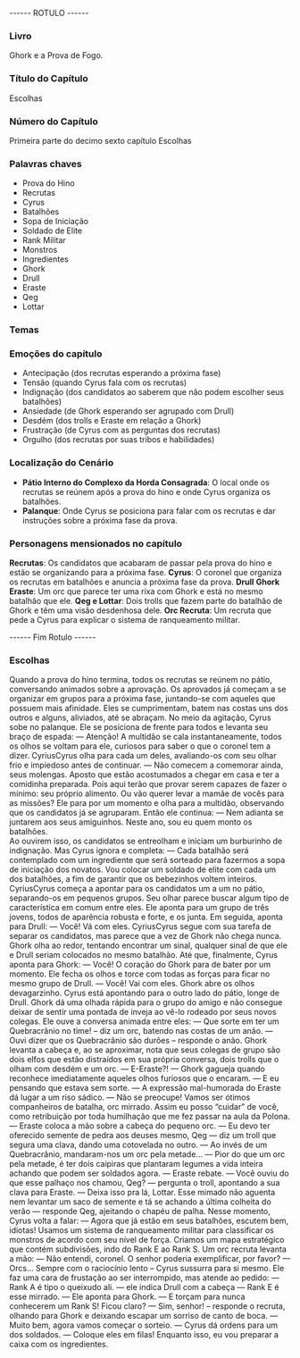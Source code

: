------ ROTULO ------

### Livro

Ghork e a Prova de Fogo.

### Título do Capítulo

Escolhas

### Número do Capítulo

Primeira parte do decimo sexto capítulo Escolhas

### Palavras chaves

- Prova do Hino
- Recrutas
- Cyrus
- Batalhões
- Sopa de Iniciação
- Soldado de Elite
- Rank Militar
- Monstros
- Ingredientes
- Ghork
- Drull
- Eraste
- Qeg
- Lottar

### Temas

### Emoções do capítulo

- Antecipação (dos recrutas esperando a próxima fase)
- Tensão (quando Cyrus fala com os recrutas)
- Indignação (dos candidatos ao saberem que não podem escolher seus batalhões)
- Ansiedade (de Ghork esperando ser agrupado com Drull)
- Desdém (dos trolls e Eraste em relação a Ghork)
- Frustração (de Cyrus com as perguntas dos recrutas)
- Orgulho (dos recrutas por suas tribos e habilidades)

### Localização do Cenário

- **Pátio Interno do Complexo da Horda Consagrada**: O local onde os recrutas se reúnem após a prova do hino e onde Cyrus organiza os batalhões.
- **Palanque**: Onde Cyrus se posiciona para falar com os recrutas e dar instruções sobre a próxima fase da prova.

### Personagens mensionados no capítulo

**Recrutas**: Os candidatos que acabaram de passar pela prova do hino e estão se organizando para a próxima fase.
**Cyrus**: O coronel que organiza os recrutas em batalhões e anuncia a próxima fase da prova.
**Drull**
**Ghork**
**Eraste**: Um orc que parece ter uma rixa com Ghork e está no mesmo batalhão que ele.
**Qeg e Lottar**: Dois trolls que fazem parte do batalhão de Ghork e têm uma visão desdenhosa dele.
**Orc Recruta**: Um recruta que pede a Cyrus para explicar o sistema de ranqueamento militar.

------ Fim Rotulo ------

### Escolhas

Quando a prova do hino termina, todos os recrutas se reúnem no pátio, conversando animados sobre a aprovação. Os aprovados já começam a se organizar em grupos para a próxima fase, juntando-se com aqueles que possuem mais afinidade. Eles se cumprimentam, batem nas costas uns dos outros e alguns, aliviados, até se abraçam. No meio da agitação, Cyrus sobe no palanque. Ele se posiciona de frente para todos e levanta seu braço de espada:
— Atenção!
A multidão se cala instantaneamente, todos os olhos se voltam para ele, curiosos para saber o que o coronel tem a dizer. CyriusCyrus   olha para cada um deles, avaliando-os com seu olhar frio e impiedoso antes de continuar.
— Não comecem a comemorar ainda, seus molengas. Aposto que estão acostumados a chegar em casa e ter a comidinha preparada. Pois aqui terão que provar serem capazes de fazer o mínimo: seu próprio alimento.  Ou vão querer levar a mamãe de vocês para as missões?
Ele para por um momento e olha para a multidão, observando que os candidatos já se agruparam. Então ele continua:
— Nem adianta se juntarem aos seus amiguinhos. Neste ano, sou eu quem monto os batalhões.  
Ao ouvirem isso, os candidatos se entreolham e iniciam um burburinho de indignação. Mas Cyrus ignora e completa:
— Cada batalhão será contemplado com um ingrediente que será sorteado para fazermos a sopa de iniciação dos novatos. Vou colocar um soldado de elite com cada um dos batalhões, a fim de garantir que os bebezinhos voltem inteiros.
CyriusCyrus   começa a apontar para os candidatos um a um no pátio, separando-os em pequenos grupos. Seu olhar parece buscar algum tipo de característica em comum entre eles. Ele aponta para um grupo de três jovens, todos de aparência robusta e forte, e os junta. Em seguida, aponta para Drull:
— Você! Vá com eles.
CyriusCyrus   segue com sua tarefa de separar os candidatos, mas parece que a vez de Ghork não chega nunca. Ghork olha ao redor, tentando encontrar um sinal, qualquer sinal de que ele e Drull seriam colocados no mesmo batalhão. Até que, finalmente, Cyrus aponta para Ghork:
— Você!
O coração do Ghork para de bater por um momento. Ele fecha os olhos e torce com todas as forças para ficar no mesmo grupo de Drull.
— Você! Vai com eles.
Ghork abre os olhos devagarzinho. Cyrus está apontando para o outro lado do pátio, longe de Drull. Ghork dá uma olhada rápida para o grupo do amigo e não consegue deixar de sentir uma pontada de inveja ao vê-lo rodeado por seus novos colegas. Ele ouve a conversa animada entre eles:
— Que sorte em ter um Quebracrânio no time! – diz um orc, batendo nas costas de um anão.
— Ouvi dizer que os Quebracrânio são durões – responde o anão.
Ghork levanta a cabeça e, ao se aproximar, nota que seus colegas de grupo são dois elfos que estão distraídos em sua própria conversa, dois trolls que o olham com desdém e um orc.
— E-Eraste?! — Ghork gagueja quando reconhece imediatamente aqueles olhos furiosos que o encaram.
— E eu pensando que estava sem sorte. — A expressão mal-humorada do Eraste dá lugar a um riso sádico. —  Não se preocupe! Vamos ser ótimos companheiros de batalha, orc mirrado. Assim eu posso “cuidar” de você, como retribuição por toda humilhação que me fez passar na aula da Polona. — Eraste coloca a mão sobre a cabeça do pequeno orc. 
— Eu devo ter oferecido semente de pedra aos deuses mesmo, Qeg — diz um troll que segura uma clava, dando uma cotovelada no outro. —  Ao invés de um Quebracrânio, mandaram-nos um orc pela metade...
— Pior do que um orc pela metade, é ter dois caipiras que plantaram legumes a vida inteira achando que podem ser soldados agora. — Eraste rebate.
— Você ouviu do que esse palhaço nos chamou, Qeg? — pergunta o troll, apontando a sua clava para Eraste.
— Deixa isso pra lá, Lottar. Esse mimado não aguenta nem levantar um saco de semente e tá se achando a última colheita do verão — responde Qeg, ajeitando o chapéu de palha.
Nesse momento, Cyrus volta a falar:
— Agora que já estão em seus batalhões, escutem bem, idiotas! Usamos um sistema de ranqueamento militar para classificar os monstros de acordo com seu nível de força. Criamos um mapa estratégico que contém subdivisões, indo do Rank E   ao Rank S. 
Um orc recruta levanta a mão:
— Não entendi, coronel. O senhor poderia exemplificar, por favor? 
— Orcs... Sempre com o raciocínio lento – Cyrus sussurra para si mesmo.
Ele faz uma cara de frustação ao ser interrompido, mas atende ao pedido:
— Rank A é tipo o queixudo ali. — ele indica Drull com a cabeça — Rank E é esse mirrado. — Ele aponta para Ghork. — E torçam para nunca conhecerem um Rank S! Ficou claro? 
— Sim, senhor! – responde o recruta, olhando para Ghork e deixando escapar um sorriso de canto de boca.
— Muito bem, agora vamos começar o sorteio. — Cyrus dá ordens para um dos soldados. — Coloque eles em filas! Enquanto isso, eu vou preparar a caixa com os ingredientes.